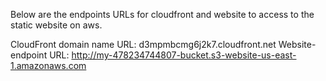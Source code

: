 Below are the endpoints URLs for cloudfront and website to access to the static website on aws.

CloudFront domain name URL: d3mpmbcmg6j2k7.cloudfront.net
Website-endpoint URL:  http://my-478234744807-bucket.s3-website-us-east-1.amazonaws.com
